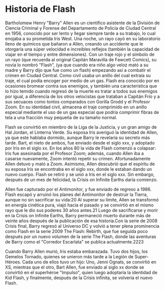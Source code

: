 # Historia de Flash

Bartholomew Henry "Barry" Allen es un científico asistente de la División de Ciencia Criminal y Forense del Departamento de Policía de Ciudad Central en 1956, conocido por ser lento y llegar siempre tarde a su trabajo, lo cual enojaba a su prometida Iris West. Una noche, un rayo cayó en su laboratorio lleno de químicos que bañaron a Allen, creando un accidente que le otorgaría una súper velocidad e increíbles reflejos (también la capacidad de viajar en el tiempo y entre dimensiones). Con un traje rojo y el símbolo de un rayo (que recuerda al original Capitán Maravilla de Fawcett Comics), su novia lo nombró "Flash", (ya que cuando era niño algo veloz mató a su madre y Barry dijo que fue como un flash) empezando así a combatir el crimen en Ciudad Central. Como civil usaba un anillo del cual extraía su traje, el cual podía encoger por medio de un gas. Flash era conocido por en ocasiones bromear contra sus enemigos, y también una característica que lo hizo temido cuando regresó de la muerte es tratar a todos sus enemigos por igual, a diferencia de los otros velocistas que trataban a Capitán Frío y a sus secuaces como tontos comparados con Gorilla Grodd y el Profesor Zoom. En su identidad civil, almacena el traje comprimido en un anillo especial mediante el uso de un gas especial que podría comprimir fibras de tela a una fracción muy pequeña de su tamaño normal.

Flash se convirtió en miembro de la Liga de la Justicia, y un gran amigo de Hal Jordan, el Linterna Verde. Su esposa Iris averiguó la identidad de Allen, ya que este hablaba dormido, aunque Barry le revelaría su secreto más tarde. Bart, el nieto de ambos, fue enviado desde el siglo xxx, y adoptado por Iris en el siglo xx. En los años 80 la vida de Flash comenzó a colapsar: Iris fue asesinada por el Profesor Zoom; además, cuando Allen iba a casarse nuevamente, Zoom intentó repetir su crimen. Afortunadamente Allen detuvo y mató a Zoom. Asimismo, Allen descubrió que el espíritu de su esposa Iris se encontraba en el siglo xxx, donde le estaban dando un nuevo cuerpo. Flash se retiró y se unió a Iris en el siglo xxx. Sin embargo, después de un mes de felicidad, la Crisis on Infinite Earths daría comienzo.

Allen fue capturado por el Antimonitor, y fue enviado de regreso a 1986. Flash escapó y arruinó los planes del Antimonitor de destruir la Tierra, aunque no sin sacrificar su vida:20​ Al superar su límite, Allen se transformó en energía cinética pura, viajó hacia el pasado y se convirtió en el mismo rayo que le dio sus poderes 30 años antes.21​ Luego de sacrificarse y morir en la Crisis on Infinite Earths, Barry permaneció muerto durante más de veinte años después de la publicación de esa historia.Con la serie de 2008 Crisis final, Barry regresó al Universo DC y volvió a tener plena prominencia como Flash en la serie 2009 The Flash: Rebirth, que fue seguida poco después por un nuevo volumen de la serie The Flash, donde las aventuras de Barry como el "Corredor Escarlata" se publica actualmente.22​23​

Cuando Barry Allen murió, Iris estaba embarazada. Tuvo dos hijos, los Gemelos Tornado, quienes se unieron más tarde a la Legión de Super-Héroes. Cada uno de ellos tuvo un hijo: Uno, Jenni Ognats, se convirtió en XS, mientras que el otro, Bart Allen, fue enviado al siglo xx donde se convirtió en el superhéroe "Impulso", quien luego adoptaría la identidad de Kid Flash, y finalmente, después de la Crisis infinita, se volvería el nuevo Flash.
